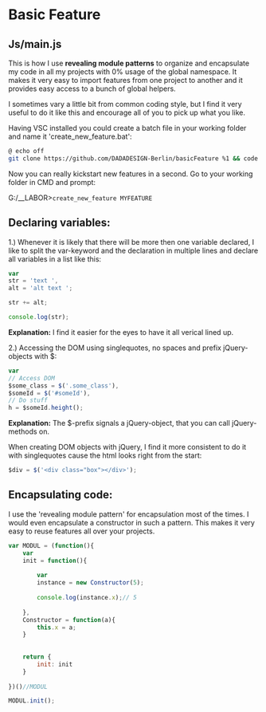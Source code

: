 # Basic Feature

## Js/main.js ##

This is how I use **revealing module patterns** to organize and encapsulate my code in all my projects with 0% usage of the global namespace.
It makes it very easy to import features from one project to another and it provides easy access to a bunch of global helpers.

I sometimes vary a little bit from common coding style, but I find it very useful to do it like this and encourage all of you to pick up what you like.

Having VSC installed you could create a batch file in your working folder and name it 'create_new_feature.bat':
```bash
@ echo off
git clone https://github.com/DADADESIGN-Berlin/basicFeature %1 && code %1
```
Now you can really kickstart new features in a second. Go to your working folder in CMD and prompt:

G:/__LABOR>```create_new_feature MYFEATURE```


## Declaring variables:

1.) Whenever it is likely that there will be more then one variable declared, I like to split the var-keyword and the declaration in multiple lines and declare all variables in a list like this:

```javascript
var
str = 'text ',
alt = 'alt text ';

str += alt;

console.log(str);
```

**Explanation:**
I find it easier for the eyes to have it all verical lined up.
 
 
 
 
2.) Accessing the DOM using singlequotes, no spaces and prefix jQuery-objects with $:

```javascript
var
// Access DOM
$some_class = $('.some_class'),
$someId = $('#someId'),
// Do stuff
h = $someId.height();
```

**Explanation:**
The $-prefix signals a jQuery-object, that you can call jQuery-methods on.

When creating DOM objects with jQuery, I find it more consistent to do it with singlequotes cause the html looks right from the start:

```javascript
$div = $('<div class="box"></div>');
```

## Encapsulating code:

I use the 'revealing module pattern' for encapsulation most of the times.
I would even encapsulate a constructor in such a pattern. This makes it very easy to reuse features all over your projects.

```javascript
var MODUL = (function(){
    var 
    init = function(){
    
        var 
        instance = new Constructor(5);
        
        console.log(instance.x);// 5
        
    },
    Constructor = function(a){
        this.x = a;
    }
    
    
    return {
        init: init
    }
    
})()//MODUL

MODUL.init();

```
